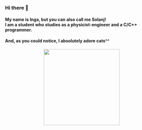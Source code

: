 ### Hi there 👋
<h4>My name is Inga, but you can also call me Solanj!<br>I am a student who studies as a physicist-engineer and a C/C++ programmer.


<h4>And, as you could notice, I absolutely adore cats^^</h4>

<div id="header" align="center">
  <img src="https://media.giphy.com/media/BBNYBoYa5VwtO/giphy.gif" width="250"/>
</div>
